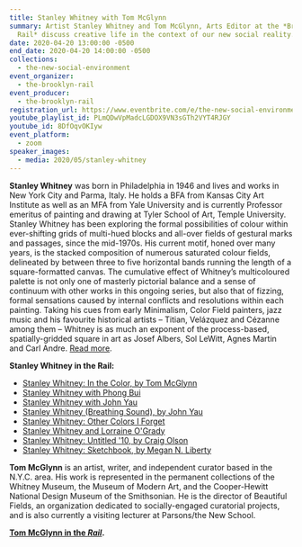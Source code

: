 ```yaml
---
title: Stanley Whitney with Tom McGlynn
summary: Artist Stanley Whitney and Tom McGlynn, Arts Editor at the *Brooklyn
  Rail* discuss creative life in the context of our new social reality.
date: 2020-04-20 13:00:00 -0500
end_date: 2020-04-20 14:00:00 -0500
collections:
  - the-new-social-environment
event_organizer:
  - the-brooklyn-rail
event_producer:
  - the-brooklyn-rail
registration_url: https://www.eventbrite.com/e/the-new-social-environment-25-stanley-whitney-tickets-102899067882
youtube_playlist_id: PLmQDwVpMadcLGDOX9VN3sGTh2VYT4RJGY
youtube_id: 8DfOqvOKIyw
event_platform:
  - zoom
speaker_images:
  - media: 2020/05/stanley-whitney
---
```

**Stanley Whitney** was born in Philadelphia in 1946 and lives and works in New York City and Parma, Italy. He holds a BFA from Kansas City Art Institute as well as an MFA from Yale University and is currently Professor emeritus of painting and drawing at Tyler School of Art, Temple University. Stanley Whitney has been exploring the formal possibilities of colour within ever-shifting grids of multi-hued blocks and all-over fields of gestural marks and passages, since the mid-1970s. His current motif, honed over many years, is the stacked composition of numerous saturated colour fields, delineated by between three to five horizontal bands running the length of a square-formatted canvas. The cumulative effect of Whitney’s multicoloured palette is not only one of masterly pictorial balance and a sense of continuum with other works in this ongoing series, but also that of fizzing, formal sensations caused by internal conflicts and resolutions within each painting. Taking his cues from early Minimalism, Color Field painters, jazz music and his favourite historical artists – Titian, Velázquez and Cézanne among them – Whitney is as much an exponent of the process-based, spatially-gridded square in art as Josef Albers, Sol LeWitt, Agnes Martin and Carl Andre. [Read more](<https://www.lissongallery.com/artists/stanley-whitney>).

**Stanley Whitney in the Rail:**

* [Stanley Whitney: In the Color, by Tom McGlynn](https://brooklynrail.org/2018/12/artseen/Stanley-WhitneyL-In-the-Color)
* [Stanley Whitney with Phong Bui](https://brooklynrail.org/2018/02/in-memoriam/Stanley-Whitney-Jack-Whitten)
* [Stanley Whitney with John Yau](https://brooklynrail.org/2008/10/art/show-and-tell-contemporary-practice-in-artists-books)
* [Stanley Whitney (Breathing Sound), by John Yau](https://brooklynrail.org/2006/11/artseen/stanley-whitney)
* [Stanley Whitney: Other Colors I Forget](https://brooklynrail.org/2013/06/artseen/stanley-whitney-other-colors-i-forget)
* [Stanley Whitney and Lorraine O'Grady](https://brooklynrail.org/2015/09/artseen/stanley-whitney-and-lorraine-ogrady)
* [Stanley Whitney: Untitled '10, by Craig Olson](https://brooklynrail.org/2010/02/artseen/stanley-whitney-untitled-10)
* [Stanley Whitney: Sketchbook, by Megan N. Liberty](https://brooklynrail.org/2017/11/art_books/STANLEY-WHITNEY-Drawings)

**Tom McGlynn**  is an artist, writer, and independent curator based in the N.Y.C. area. His work is represented in the permanent collections of the Whitney Museum, the Museum of Modern Art, and the Cooper-Hewitt National Design Museum of the Smithsonian. He is the director of Beautiful Fields, an organization dedicated to socially-engaged curatorial projects, and is also currently a visiting lecturer at Parsons/the New School.

**[Tom McGlynn in the *Rail*](<https://brooklynrail.org/contributor/tom-mcglynn>).**
